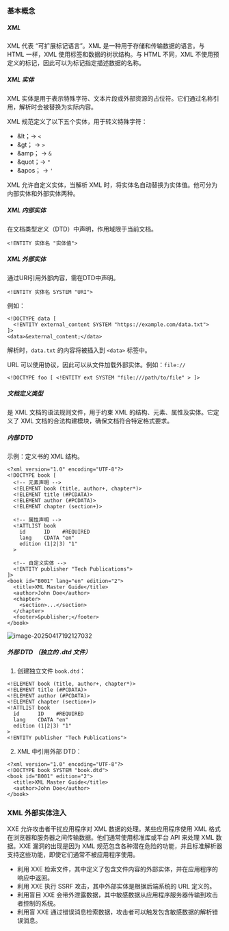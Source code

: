 ### 基本概念

##### XML

XML 代表 “可扩展标记语言”。XML 是一种用于存储和传输数据的语言。与 HTML 一样，XML 使用标签和数据的树状结构。与 HTML 不同，XML 不使用预定义的标记，因此可以为标记指定描述数据的名称。

##### XML 实体

XML 实体是用于表示特殊字符、文本片段或外部资源的占位符。它们通过名称引用，解析时会被替换为实际内容。

XML 规范定义了以下五个实体，用于转义特殊字符：

- &lt；→ `<`
- &gt； → `>`
- &amp； → `&`
- &quot；→ `"`
- &apos； → `'`

XML 允许自定义实体，当解析 XML 时，将实体名自动替换为实体值。他可分为内部实体和外部实体两种。

##### XML 内部实体

在文档类型定义（DTD）中声明，作用域限于当前文档。

```
<!ENTITY 实体名 "实体值">
```

##### XML 外部实体

通过URI引用外部内容，需在DTD中声明。

```
<!ENTITY 实体名 SYSTEM "URI">
```

例如：

```
<!DOCTYPE data [
  <!ENTITY external_content SYSTEM "https://example.com/data.txt">
]>
<data>&external_content;</data>
```

解析时，`data.txt` 的内容将被插入到 `<data>` 标签中。

URL 可以使用协议，因此可以从文件加载外部实体。例如：`file://`

```
<!DOCTYPE foo [ <!ENTITY ext SYSTEM "file:///path/to/file" > ]>
```

##### 文档定义类型

 是 XML 文档的语法规则文件，用于约束 XML 的结构、元素、属性及实体。它定义了 XML 文档的合法构建模块，确保文档符合特定格式要求。

##### 内部 DTD

示例：定义书的 XML 结构。

```
<?xml version="1.0" encoding="UTF-8"?>
<!DOCTYPE book [
  <!-- 元素声明 -->
  <!ELEMENT book (title, author+, chapter*)>
  <!ELEMENT title (#PCDATA)>
  <!ELEMENT author (#PCDATA)>
  <!ELEMENT chapter (section+)>

  <!-- 属性声明 -->
  <!ATTLIST book
    id      ID    #REQUIRED
    lang    CDATA "en"
    edition (1|2|3) "1"
  >

  <!-- 自定义实体 -->
  <!ENTITY publisher "Tech Publications">
]>
<book id="B001" lang="en" edition="2">
  <title>XML Master Guide</title>
  <author>John Doe</author>
  <chapter>
    <section>...</section>
  </chapter>
  <footer>&publisher;</footer>
</book>
```

![image-20250417192127032](https://cdn.jsdelivr.net/gh/LilDean17/secdoc@main/Web%20%E5%AE%89%E5%85%A8/XXE%20%E6%B3%A8%E5%85%A5/images/image-20250417192127032.png)

##### 外部 DTD （独立的 .dtd 文件）

1. 创建独立文件 `book.dtd`：

```
<!ELEMENT book (title, author+, chapter*)>
<!ELEMENT title (#PCDATA)>
<!ELEMENT author (#PCDATA)>
<!ELEMENT chapter (section+)>
<!ATTLIST book
  id      ID    #REQUIRED
  lang    CDATA "en"
  edition (1|2|3) "1"
>
<!ENTITY publisher "Tech Publications">
```

2. XML 中引用外部 DTD：

```
<?xml version="1.0" encoding="UTF-8"?>
<!DOCTYPE book SYSTEM "book.dtd">
<book id="B001" edition="2">
  <title>XML Master Guide</title>
  <author>John Doe</author>
</book>
```

### XML 外部实体注入

XXE 允许攻击者干扰应用程序对 XML 数据的处理。某些应用程序使用 XML 格式在浏览器和服务器之间传输数据。他们通常使用标准库或平台 API 来处理 XML 数据。XXE 漏洞的出现是因为 XML 规范包含各种潜在危险的功能，并且标准解析器支持这些功能，即使它们通常不被应用程序使用。

- 利用 XXE 检索文件，其中定义了包含文件内容的外部实体，并在应用程序的响应中返回。
- 利用 XXE 执行 SSRF 攻击，其中外部实体是根据后端系统的 URL 定义的。
- 利用盲目 XXE 会带外泄露数据，其中敏感数据从应用程序服务器传输到攻击者控制的系统。
- 利用盲 XXE 通过错误消息检索数据，攻击者可以触发包含敏感数据的解析错误消息。